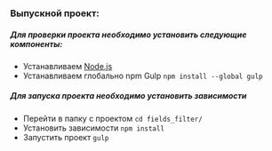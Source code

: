 ### Выпускной проект:

##### Для проверки проекта необходимо установить следующие компоненты:

* Устанавливаем [Node.js](https://nodejs.org/)
* Устанавливаем глобально npm Gulp ```npm install --global gulp```

##### Для запуска проекта необходимо установить зависимости

* Перейти в папку с проектом ```cd fields_filter/```
* Установить зависимости ```npm install```
* Запустить проект ```gulp```

